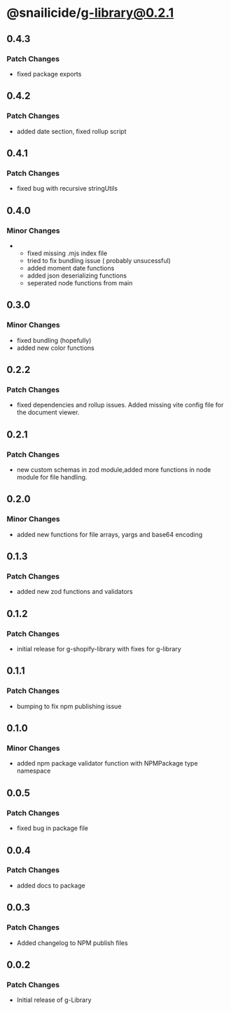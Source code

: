 # @snailicide/g-library@0.2.1

## 0.4.3

### Patch Changes

-   fixed package exports

## 0.4.2

### Patch Changes

-   added date section, fixed rollup script

## 0.4.1

### Patch Changes

-   fixed bug with recursive stringUtils

## 0.4.0

### Minor Changes

-   -   fixed missing .mjs index file
    -   tried to fix bundling issue ( probably unsucessful)
    -   added moment date functions
    -   added json deserializing functions
    -   seperated node functions from main

## 0.3.0

### Minor Changes

-   fixed bundling (hopefully)
-   added new color functions

## 0.2.2

### Patch Changes

-   fixed dependencies and rollup issues. Added missing vite config file for the document viewer.

## 0.2.1

### Patch Changes

-   new custom schemas in zod module,added more functions in node module for file handling.

## 0.2.0

### Minor Changes

-   added new functions for file arrays, yargs and base64 encoding

## 0.1.3

### Patch Changes

-   added new zod functions and validators

## 0.1.2

### Patch Changes

-   initial release for g-shopify-library with fixes for g-library

## 0.1.1

### Patch Changes

-   bumping to fix npm publishing issue

## 0.1.0

### Minor Changes

-   added npm package validator function with NPMPackage type namespace

## 0.0.5

### Patch Changes

-   fixed bug in package file

## 0.0.4

### Patch Changes

-   added docs to package

## 0.0.3

### Patch Changes

-   Added changelog to NPM publish files

## 0.0.2

### Patch Changes

-   Initial release of g-Library
